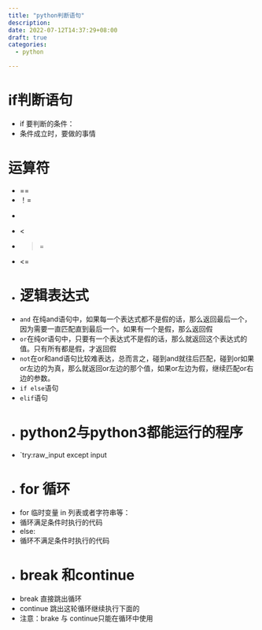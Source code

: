 ```yaml
---
title: "python判断语句"
description: 
date: 2022-07-12T14:37:29+08:00
draft: true
categories:
  - python

---
```

# if判断语句
- if 要判断的条件：
- 条件成立时，要做的事情
<!--more-->
# 运算符
- ==
- ！=
- >
- <
- >=
- <=
- # 逻辑表达式
- `and` 在纯and语句中，如果每一个表达式都不是假的话，那么返回最后一个，因为需要一直匹配直到最后一个。如果有一个是假，那么返回假
- `or`在纯or语句中，只要有一个表达式不是假的话，那么就返回这个表达式的值。只有所有都是假，才返回假
- `not`在or和and语句比较难表达，总而言之，碰到and就往后匹配，碰到or如果or左边的为真，那么就返回or左边的那个值，如果or左边为假，继续匹配or右边的参数。
- `if else`语句
- `elif`语句
- # python2与python3都能运行的程序
- `try:raw_input   except input
- # for 循环
- for 临时变量 in 列表或者字符串等：
- 循环满足条件时执行的代码
- else:
- 循环不满足条件时执行的代码
- # break 和continue
- break 直接跳出循环
- continue 跳出这轮循环继续执行下面的
- 注意：brake 与 continue只能在循环中使用